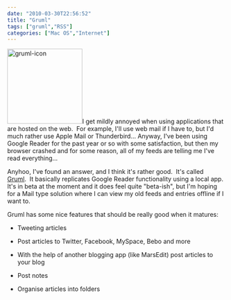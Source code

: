 ```yaml
---
date: "2010-03-30T22:56:52"
title: "Gruml"
tags: ["gruml","RSS"]
categories: ["Mac OS","Internet"]
---
```


[<img src="/wp-content/uploads/2010/07/Gruml.png" width="173" height="173" class="alignleft size-medium wp-image-906" title="gruml-icon" />][1]I get mildly annoyed when using applications that are hosted on the web.  For example, I'll use web mail if I have to, but I'd much rather use Apple Mail or Thunderbird... 
Anyway, I've been using Google Reader for the past year or so with some satisfaction, but then my browser crashed and for some reason, all of my feeds are telling me I've read everything... 
 
Anyhoo, I've found an answer, and I think it's rather good.  It's called [Gruml][2].  It basically replicates Google Reader functionality using a local app.  It's in beta at the moment and it does feel quite "beta-ish", but I'm hoping for a Mail type solution where I can view my old feeds and entries offline if I want to. 
 
Gruml has some nice features that should be really good when it matures: 

* Tweeting articles
* Post articles to Twitter, Facebook, MySpace, Bebo and more
* With the help of another blogging app (like MarsEdit) post articles to your blog
* Post notes
* Organise articles into folders 


  [1]: /wp-content/uploads/2010/07/Gruml.png
  [2]: http://www.grumlapp.com/
